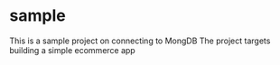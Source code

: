 # sample
This is a sample project on connecting to MongDB
The project targets building a simple ecommerce app

